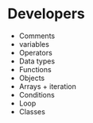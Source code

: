 # Developers


- Comments
- variables
- Operators
- Data types
- Functions
- Objects
- Arrays + iteration
- Conditions
- Loop
- Classes
